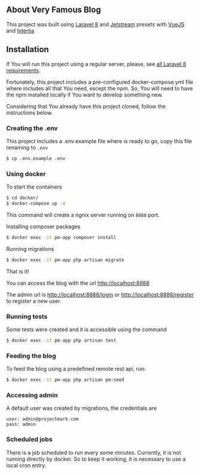 ## About Very Famous Blog

This project was built using [Laravel 8](https://laravel.com/docs/8.x) and [Jetstream](https://jetstream.laravel.com/1.x/introduction.html) 
presets with [VueJS](https://vuejs.org) and [Intertia](https://inertiajs.com)

## Installation

If You will run this project using a regular server, please, see [all Laravel 8 requirements](https://laravel.com/docs/8.x#server-requirements).

Fortunately, this project includes a pre-configured docker-compose.yml file where
includes all that You need, except the npm. So, You will need to have the npm installed locally 
if You want to develop something new.

Considering that You already have this project cloned, follow the instructions below.

### Creating the .env

This project includes a .env.example file where is ready to go, copy this file 
renaming to `.env` 

```sh
$ cp .env.example .env
```

### Using docker

To start the containers

```sh
$ cd docker/
$ docker-compose up -d
```  
This command will create a ngnix server running on `8888` port.

Installing composer packages
```sh
$ docker exec -it pm-app composer install
```

Running migrations
```sh
$ docker exec -it pm-app php artisan migrate
```

That is it! 

You can access the blog with the url [http://localhost:8888](http://localhost:8888)

The admin url is [http://localhost:8888/login](http://localhost:8888/login) or 
[http://localhost:8888/register](http://localhost:8888/register) to register a new user.  

### Running tests
Some tests were created and it is accessible using the command 
```sh
$ docker exec -it pm-app php artisan test
```

### Feeding the blog
To feed the blog using a predefined remote rest api, run:

```sh
$ docker exec -it pm-app php artisan pm:seed
```

### Accessing admin
A default user was created by migrations, the credentials are
```
user: admin@projectmark.com
pass: admin
```

### Scheduled jobs
There is a job scheduled to run every some minutes. Currently, it is not running
directly by docker. So to keep it working, it is necessary to use a local cron entry.  
